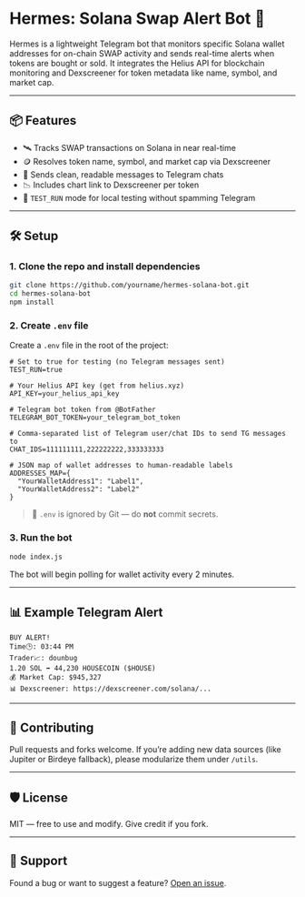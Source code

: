 # Hermes: Solana Swap Alert Bot 🔔

Hermes is a lightweight Telegram bot that monitors specific Solana wallet addresses for on-chain SWAP activity and sends real-time alerts when tokens are bought or sold. It integrates the Helius API for blockchain monitoring and Dexscreener for token metadata like name, symbol, and market cap.

---

## 📦 Features

- 🛰 Tracks SWAP transactions on Solana in near real-time
- 🪙 Resolves token name, symbol, and market cap via Dexscreener
- 💬 Sends clean, readable messages to Telegram chats
- 📉 Includes chart link to Dexscreener per token
- 🧪 `TEST_RUN` mode for local testing without spamming Telegram

---

## 🛠️ Setup

### 1. Clone the repo and install dependencies

```bash
git clone https://github.com/yourname/hermes-solana-bot.git
cd hermes-solana-bot
npm install
```

### 2. Create `.env` file

Create a `.env` file in the root of the project:

```env
# Set to true for testing (no Telegram messages sent)
TEST_RUN=true

# Your Helius API key (get from helius.xyz)
API_KEY=your_helius_api_key

# Telegram bot token from @BotFather
TELEGRAM_BOT_TOKEN=your_telegram_bot_token

# Comma-separated list of Telegram user/chat IDs to send TG messages to
CHAT_IDS=111111111,222222222,333333333

# JSON map of wallet addresses to human-readable labels
ADDRESSES_MAP={
  "YourWalletAddress1": "Label1",
  "YourWalletAddress2": "Label2"
}
```

> 🧠 `.env` is ignored by Git — do **not** commit secrets.

### 3. Run the bot

```bash
node index.js
```

The bot will begin polling for wallet activity every 2 minutes.

---

## 📊 Example Telegram Alert

```
BUY ALERT!
Time🕒: 03:44 PM
Trader📈: dounbug
1.20 SOL ➡️ 44,230 HOUSECOIN ($HOUSE)
💰 Market Cap: $945,327
📊 Dexscreener: https://dexscreener.com/solana/...
```

---

## 🤝 Contributing

Pull requests and forks welcome. If you’re adding new data sources (like Jupiter or Birdeye fallback), please modularize them under `/utils`.

---

## 🛡 License

MIT — free to use and modify. Give credit if you fork.

---

## 💬 Support

Found a bug or want to suggest a feature? [Open an issue](https://github.com/yourname/hermes-solana-bot/issues).
